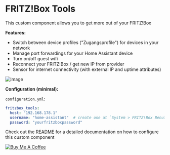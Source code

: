 # FRITZ!Box Tools

This custom component allows you to get more out of your FRITZ!Box


**Features:**

- Switch between device profiles ("Zugangsprofile") for devices in your network
- Manage port forwardings for your Home Assistant device
- Turn on/off guest wifi
- Reconnect your FRITZ!Box / get new IP from provider
- Sensor for internet connectivity (with external IP and uptime attributes)

![image](https://user-images.githubusercontent.com/3121306/67151935-01451480-f2ce-11e9-8f32-473b412935c9.png)


**Configuration (minimal):**

`configuration.yml`:
```yaml
fritzbox_tools:
  host: "192.168.178.1"
  username: "home-assistant"  # create one at `System > FRITZ!Box Benutzer` on your router
  password: "yourfritzboxpassword"
```

Check out the [README](https://github.com/mammuth/ha-fritzbox-tools/blob/master/README.md#configuration) for a detailed documentation on how to configure this custom component

<a href="https://www.buymeacoffee.com/mammuth" target="_blank"><img src="https://bmc-cdn.nyc3.digitaloceanspaces.com/BMC-button-images/custom_images/orange_img.png" alt="Buy Me A Coffee" style="height: auto !important;width: auto !important;" ></a>
